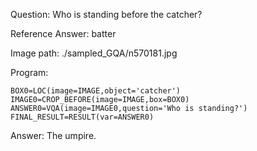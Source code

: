 Question: Who is standing before the catcher?

Reference Answer: batter

Image path: ./sampled_GQA/n570181.jpg

Program:

```
BOX0=LOC(image=IMAGE,object='catcher')
IMAGE0=CROP_BEFORE(image=IMAGE,box=BOX0)
ANSWER0=VQA(image=IMAGE0,question='Who is standing?')
FINAL_RESULT=RESULT(var=ANSWER0)
```
Answer: The umpire.

